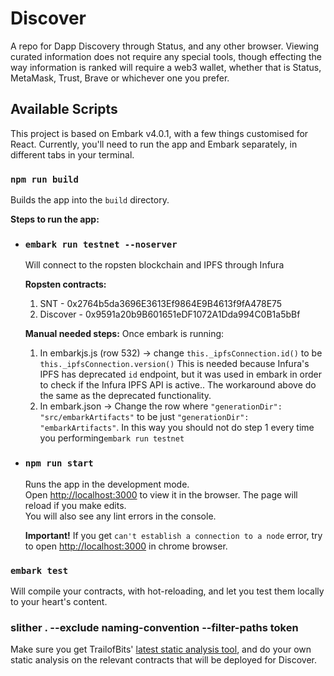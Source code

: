 
# Discover

  

A repo for Dapp Discovery through Status, and any other browser. Viewing curated information does not require any special tools, though effecting the way information is ranked will require a web3 wallet, whether that is Status, MetaMask, Trust, Brave or whichever one you prefer.

  

## Available Scripts

  

This project is based on Embark v4.0.1, with a few things customised for React. Currently, you'll need to run the app and Embark separately, in different tabs in your terminal.

  

### `npm run build`

  

Builds the app into the `build` directory.

  
**Steps to run the app:**

* ### `embark run testnet --noserver`
	Will connect to the ropsten blockchain and IPFS through Infura

	**Ropsten contracts:**

	1. SNT - 0x2764b5da3696E3613Ef9864E9B4613f9fA478E75
	2. Discover - 0x9591a20b9B601651eDF1072A1Dda994C0B1a5bBf

	**Manual needed steps:**
	Once embark is running:
	1.  In embarkjs.js (row 532) -> change `this._ipfsConnection.id()` to be `this._ipfsConnection.version()`
		This is needed because Infura's IPFS has deprecated `id` endpoint, but it was used in embark in order to check if the Infura IPFS API is active.. The workaround above do the same as the deprecated functionality.
	2.  In embark.json -> Change the row where `"generationDir": "src/embarkArtifacts"` to be  just `"generationDir": "embarkArtifacts"`. In this way you should not do step 1 every time you performing`embark run testnet`
 
* ### `npm run start`

  Runs the app in the development mode.<br>
  Open [http://localhost:3000](http://localhost:3000) to view it in the browser.
  The page will reload if you make edits.<br>
  You will also see any lint errors in the console.
 
	 **Important!** If you get `can't establish a connection to a node` error, try to open [http://localhost:3000](http://localhost:3000) in chrome browser.
 
### `embark test`

  

Will compile your contracts, with hot-reloading, and let you test them locally to your heart's content.

  

### slither . --exclude naming-convention --filter-paths token

  

Make sure you get TrailofBits' [latest static analysis tool](https://securityonline.info/slither/), and do your own static analysis on the relevant contracts that will be deployed for Discover.